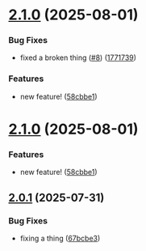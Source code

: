 # [2.1.0](https://github.com/dabernathy89/gf-workflow-testing/compare/v2.0.1...v2.1.0) (2025-08-01)


### Bug Fixes

* fixed a broken thing ([#8](https://github.com/dabernathy89/gf-workflow-testing/issues/8)) ([1771739](https://github.com/dabernathy89/gf-workflow-testing/commit/177173971ed4ecfaa1ff041f10bfb5288809e1fe))


### Features

* new feature! ([58cbbe1](https://github.com/dabernathy89/gf-workflow-testing/commit/58cbbe136c7b1eea6f5b565cb0f9c89ece96da68))

# [2.1.0](https://github.com/dabernathy89/gf-workflow-testing/compare/v2.0.1...v2.1.0) (2025-08-01)


### Features

* new feature! ([58cbbe1](https://github.com/dabernathy89/gf-workflow-testing/commit/58cbbe136c7b1eea6f5b565cb0f9c89ece96da68))

## [2.0.1](https://github.com/dabernathy89/gf-workflow-testing/compare/v2.0.0...v2.0.1) (2025-07-31)


### Bug Fixes

* fixing a thing ([67bcbe3](https://github.com/dabernathy89/gf-workflow-testing/commit/67bcbe3785f0554b0c266344296c22f11f2013d5))

